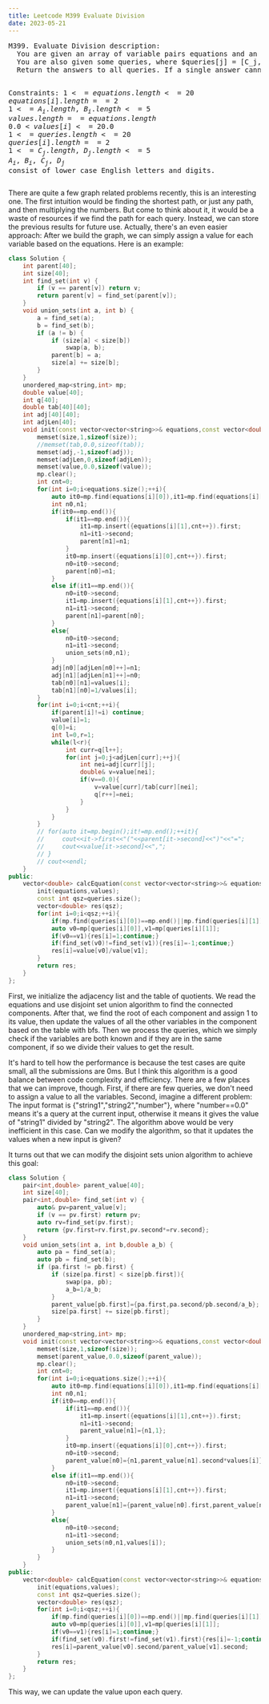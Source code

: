 ```yaml
---
title: Leetcode M399 Evaluate Division
date: 2023-05-21
---
```

<script src="https://yjian012.github.io/Yi-blog/scripts.js"></script>
<link rel="stylesheet" href="https://yjian012.github.io/Yi-blog/styles.css">
<pre>
M399. Evaluate Division description:
  You are given an array of variable pairs equations and an array of real numbers values, where $equations[i] = [A_i, B_i]$ and $values[i]$ represent the equation $A_i / B_i = values[i]$. Each $A_i$ or $B_i$ is a string that represents a single variable.
  You are also given some queries, where $queries[j] = [C_j, D_j]$ represents the jth query where you must find the answer for $C_j / D_j = ?$.
  Return the answers to all queries. If a single answer cannot be determined, return $-1.0$.

Constraints:
  $1 <= equations.length <= 20$
  $equations[i].length == 2$
  $1 <= A_i.length, B_i.length <= 5$
  $values.length == equations.length$
  $0.0 < values[i] <= 20.0$
  $1 <= queries.length <= 20$
  $queries[i].length == 2$
  $1 <= C_j.length, D_j.length <= 5$
  $A_i, B_i, C_j, D_j$ consist of lower case English letters and digits.
</pre>

There are quite a few graph related problems recently, this is an interesting one. The first intuition would be finding the shortest path, or just any path, and then multiplying the numbers. But come to think about it, it would be a waste of resources if we find the path for each query. Instead, we can store the previous results for future use.
Actually, there's an even easier approach: After we build the graph, we can simply assign a value for each variable based on the equations. Here is an example:

```cpp
class Solution {
    int parent[40];
    int size[40];
    int find_set(int v) {
        if (v == parent[v]) return v;
        return parent[v] = find_set(parent[v]);
    }
    void union_sets(int a, int b) {
        a = find_set(a);
        b = find_set(b);
        if (a != b) {
            if (size[a] < size[b])
                swap(a, b);
            parent[b] = a;
            size[a] += size[b];
        }
    }
    unordered_map<string,int> mp;
    double value[40];
    int q[40];
    double tab[40][40];
    int adj[40][40];
    int adjLen[40];
    void init(const vector<vector<string>>& equations,const vector<double>& values){
        memset(size,1,sizeof(size));
        //memset(tab,0.0,sizeof(tab));
        memset(adj,-1,sizeof(adj));
        memset(adjLen,0,sizeof(adjLen));
        memset(value,0.0,sizeof(value));
        mp.clear();
        int cnt=0;
        for(int i=0;i<equations.size();++i){
            auto it0=mp.find(equations[i][0]),it1=mp.find(equations[i][1]);
            int n0,n1;
            if(it0==mp.end()){
                if(it1==mp.end()){
                    it1=mp.insert({equations[i][1],cnt++}).first;
                    n1=it1->second;
                    parent[n1]=n1;
                }
                it0=mp.insert({equations[i][0],cnt++}).first;
                n0=it0->second;
                parent[n0]=n1;
            }
            else if(it1==mp.end()){
                n0=it0->second;
                it1=mp.insert({equations[i][1],cnt++}).first;
                n1=it1->second;
                parent[n1]=parent[n0];
            }
            else{
                n0=it0->second;
                n1=it1->second;
                union_sets(n0,n1);
            }
            adj[n0][adjLen[n0]++]=n1;
            adj[n1][adjLen[n1]++]=n0;
            tab[n0][n1]=values[i];
            tab[n1][n0]=1/values[i];
        }
        for(int i=0;i<cnt;++i){
            if(parent[i]!=i) continue;
            value[i]=1;
            q[0]=i;
            int l=0,r=1;
            while(l<r){
                int curr=q[l++];
                for(int j=0;j<adjLen[curr];++j){
                    int nei=adj[curr][j];
                    double& v=value[nei];
                    if(v==0.0){
                        v=value[curr]/tab[curr][nei];
                        q[r++]=nei;
                    }
                }
            }
        }
        // for(auto it=mp.begin();it!=mp.end();++it){
        //     cout<<it->first<<"("<<parent[it->second]<<")"<<"=";
        //     cout<<value[it->second]<<",";
        // }
        // cout<<endl;
    }
public:
    vector<double> calcEquation(const vector<vector<string>>& equations, const vector<double>& values, const vector<vector<string>>& queries) {
        init(equations,values);
        const int qsz=queries.size();
        vector<double> res(qsz);
        for(int i=0;i<qsz;++i){
            if(mp.find(queries[i][0])==mp.end()||mp.find(queries[i][1])==mp.end()){res[i]=-1;continue;}
            auto v0=mp[queries[i][0]],v1=mp[queries[i][1]];
            if(v0==v1){res[i]=1;continue;}
            if(find_set(v0)!=find_set(v1)){res[i]=-1;continue;}
            res[i]=value[v0]/value[v1];
        }
        return res;
    }
};
```
First, we initialize the adjacency list and the table of quotients. We read the equations and use disjoint set union algorithm to find the connected components. After that, we find the root of each component and assign $1$ to its value, then update the values of all the other variables in the component based on the table with bfs.
Then we process the queries, which we simply check if the variables are both known and if they are in the same component, if so we divide their values to get the result.

It's hard to tell how the performance is because the test cases are quite small, all the submissions are 0ms. But I think this algorithm is a good balance between code complexity and efficiency. There are a few places that we can improve, though. First, if there are few queries, we don't need to assign a value to all the variables. Second, imagine a different problem: The input format is {"string1","string2","number"}, where "number==0.0" means it's a query at the current input, otherwise it means it gives the value of "string1" divided by "string2". The algorithm above would be very inefficient in this case. Can we modify the algorithm, so that it updates the values when a new input is given?

It turns out that we can modify the disjoint sets union algorithm to achieve this goal:

```cpp
class Solution {
    pair<int,double> parent_value[40];
    int size[40];
    pair<int,double> find_set(int v) {
        auto& pv=parent_value[v];
        if (v == pv.first) return pv;
        auto rv=find_set(pv.first);
        return {pv.first=rv.first,pv.second*=rv.second};
    }
    void union_sets(int a, int b,double a_b) {
        auto pa = find_set(a);
        auto pb = find_set(b);
        if (pa.first != pb.first) {
            if (size[pa.first] < size[pb.first]){
                swap(pa, pb);
                a_b=1/a_b;
            }
            parent_value[pb.first]={pa.first,pa.second/pb.second/a_b};
            size[pa.first] += size[pb.first];
        }
    }
    unordered_map<string,int> mp;
    void init(const vector<vector<string>>& equations,const vector<double>& values){
        memset(size,1,sizeof(size));
        memset(parent_value,0.0,sizeof(parent_value));
        mp.clear();
        int cnt=0;
        for(int i=0;i<equations.size();++i){
            auto it0=mp.find(equations[i][0]),it1=mp.find(equations[i][1]);
            int n0,n1;
            if(it0==mp.end()){
                if(it1==mp.end()){
                    it1=mp.insert({equations[i][1],cnt++}).first;
                    n1=it1->second;
                    parent_value[n1]={n1,1};
                }
                it0=mp.insert({equations[i][0],cnt++}).first;
                n0=it0->second;
                parent_value[n0]={n1,parent_value[n1].second*values[i]};
            }
            else if(it1==mp.end()){
                n0=it0->second;
                it1=mp.insert({equations[i][1],cnt++}).first;
                n1=it1->second;
                parent_value[n1]={parent_value[n0].first,parent_value[n0].second/values[i]};
            }
            else{
                n0=it0->second;
                n1=it1->second;
                union_sets(n0,n1,values[i]);
            }
        }
    }
public:
    vector<double> calcEquation(const vector<vector<string>>& equations, const vector<double>& values, const vector<vector<string>>& queries) {
        init(equations,values);
        const int qsz=queries.size();
        vector<double> res(qsz);
        for(int i=0;i<qsz;++i){
            if(mp.find(queries[i][0])==mp.end()||mp.find(queries[i][1])==mp.end()){res[i]=-1;continue;}
            auto v0=mp[queries[i][0]],v1=mp[queries[i][1]];
            if(v0==v1){res[i]=1;continue;}
            if(find_set(v0).first!=find_set(v1).first){res[i]=-1;continue;}
            res[i]=parent_value[v0].second/parent_value[v1].second;
        }
        return res;
    }
};
```
This way, we can update the value upon each query.